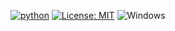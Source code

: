 [![python](https://img.shields.io/badge/Python-3.13-3776AB.svg?style=flat&logo=python&logoColor=white)](https://www.python.org)
[![License: MIT](https://img.shields.io/badge/License-MIT-yellow.svg)](https://opensource.org/licenses/MIT)
![Windows](https://img.shields.io/badge/Windows-0078D6?style=for-the-badge&logo=windows&logoColor=white)